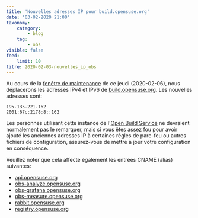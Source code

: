 ```yaml
---
title: 'Nouvelles adresses IP pour build.opensuse.org'
date: '03-02-2020 21:00'
taxonomy:
    category:
        - blog
    tag:
        - obs
visible: false
feed:
    limit: 10
titre: 2020-02-03-nouvelles_ip_obs
---
```


Au cours de la [fenêtre de maintenance](https://en.opensuse.org/openSUSE:Downtime) de ce jeudi (2020-02-06), nous déplacerons les adresses IPv4 et IPv6 de [build.opensuse.org](https://build.opensuse.org). Les nouvelles adresses sont:

    195.135.221.162
    2001:67c:2178:8::162

Les personnes utilisant cette instance de l'[Open Build Service](https://build.opensuse.org/) ne devraient normalement pas le remarquer, mais si vous êtes assez fou pour avoir ajouté les anciennes adresses IP à certaines règles de pare-feu ou autres fichiers de configuration, assurez-vous de mettre à jour votre configuration en conséquence.

Veuillez noter que cela affecte également les entrées CNAME (alias) suivantes:

- [api.opensuse.org](https://api.opensuse.org)
- [obs-analyze.opensuse.org](https://obs-analyze.opensuse.org)
- [obs-grafana.opensuse.org](https://obs-grafana.opensuse.org)
- [obs-measure.opensuse.org](https://obs-measure.opensuse.org)
- [rabbit.opensuse.org](https://rabbit.opensuse.org)
- [registry.opensuse.org](https://registry.opensuse.org)
